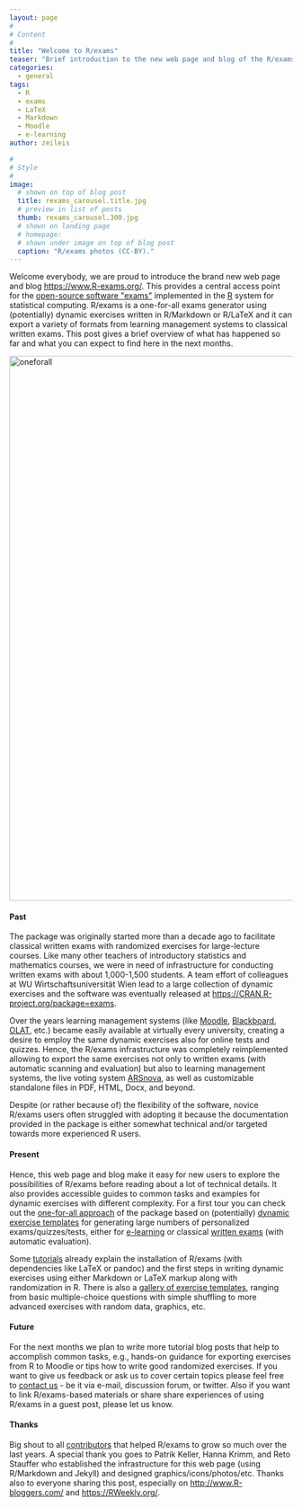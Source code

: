 ```yaml
---
layout: page
#
# Content
#
title: "Welcome to R/exams"
teaser: "Brief introduction to the new web page and blog of the R/exams project."
categories:
  - general
tags:
  - R
  - exams
  - LaTeX
  - Markdown
  - Moodle
  - e-learning
author: zeileis

#
# Style
#
image:
  # shown on top of blog post
  title: rexams_carousel.title.jpg
  # preview in list of posts
  thumb: rexams_carousel.300.jpg
  # shown on landing page
  # homepage:
  # shown under image on top of blog post
  caption: "R/exams photos (CC-BY)."
---
```


Welcome everybody, we are proud to introduce the brand new web page and
blog <https://www.R-exams.org/>. This provides a central access point for
the [open-source software "exams"](/resources/) implemented in the
[R](https://www.R-project.org/) system for statistical computing.
R/exams is a one-for-all exams generator using (potentially) dynamic
exercises written in R/Markdown or R/LaTeX and it can export a variety of
formats from learning management systems to classical written exams.
This post gives a brief overview of what has happened so far and what
you can expect to find here in the next months.

<div class='row t20 b20'>
  <div class='small-12 medium-10 medium-offset-1 large-8 large-offset-2 columns'>
    <img src="{{ site.url }}/images/oneforall_logo.svg" alt="oneforall"
    width="970px" />
  </div>
</div>


#### Past

The package was originally started more than a decade ago to facilitate
classical written exams with randomized exercises for large-lecture courses.
Like many other teachers of introductory statistics and mathematics courses,
we were in need of infrastructure for conducting written exams with about 1,000-1,500
students. A team effort of colleagues at WU Wirtschaftsuniversität Wien
lead to a large collection of dynamic exercises and the software was eventually
released at <https://CRAN.R-project.org/package=exams>.

Over the years learning management systems (like
[Moodle](https://www.moodle.org/),
[Blackboard](http://www.blackboard.com/),
[OLAT](https://www.openolat.com/), etc.)
became easily available at virtually every university, creating a desire to
employ the same dynamic exercises also for online tests and quizzes. Hence,
the R/exams infrastructure was completely reimplemented allowing to export
the same exercises not only to written exams (with automatic scanning
and evaluation) but also to learning management systems, the live voting
system [ARSnova](https://www.arsnova.eu/), as well as customizable standalone
files in PDF, HTML, Docx, and beyond.

Despite (or rather because of) the flexibility of the software, novice R/exams
users often struggled with adopting it because the documentation provided in
the package is either somewhat technical and/or targeted towards more experienced
R users.


#### Present

Hence, this web page and blog make it easy for new users to explore the possibilities
of R/exams before reading about a lot of technical details. It also provides accessible
guides to common tasks and examples for dynamic exercises with different complexity.
For a first tour you can check out the [one-for-all approach](/intro/oneforall) of
the package based on (potentially) [dynamic exercise templates](/intro/dynamic)
for generating large numbers of personalized exams/quizzes/tests, either for
[e-learning](/intro/elearning) or classical [written exams](/intro/written) (with
automatic evaluation).

Some [tutorials](/tutorials/) already explain the installation of R/exams (with
dependencies like LaTeX or pandoc) and the first steps in writing dynamic exercises
using either Markdown or LaTeX markup along with randomization in R. There is
also a [gallery of exercise templates](/templates/), ranging from basic multiple-choice
questions with simple shuffling to more advanced exercises with random data, graphics,
etc.


#### Future

For the next months we plan to write more tutorial blog posts that help to accomplish
common tasks, e.g., hands-on guidance for exporting exercises from R to Moodle or
tips how to write good randomized exercises. If you want to give us feedback or ask
us to cover certain topics please feel free to [contact us](/contact/) - be it via e-mail,
discussion forum, or twitter. Also if you want to link R/exams-based materials or share
share experiences of using R/exams in a guest post, please let us know.


#### Thanks

Big shout to all [contributors](/contact/#authors-and-contributors) that helped R/exams to grow so much
over the last years. A special thank you goes to Patrik Keller, Hanna Krimm, and Reto
Stauffer who established the infrastructure for this web page (using R/Markdown and Jekyll)
and designed graphics/icons/photos/etc. Thanks also to everyone sharing this post,
especially on <http://www.R-bloggers.com/> and <https://RWeekly.org/>.
